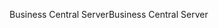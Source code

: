 <span data-ttu-id="11d8d-101">Business Central Server</span><span class="sxs-lookup"><span data-stu-id="11d8d-101">Business Central Server</span></span>